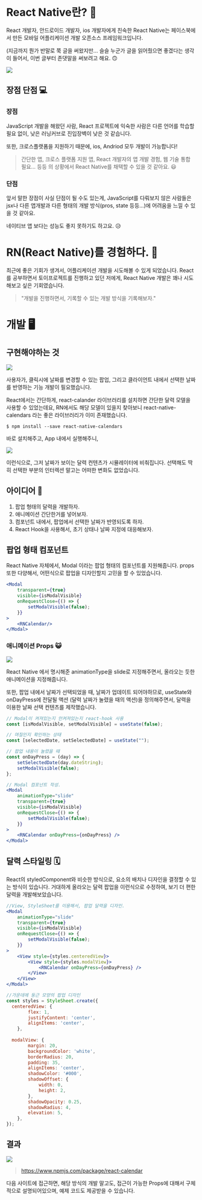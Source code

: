# React Native란? 📱

React 개발자, 안드로이드 개발자, ios 개발자에게 친숙한 React Native는 페이스북에서 만든 모바일 어플리케이션 개발 오픈소스 프레임워크입니다. 

(지금까지 뭔가 반말로 쭉 글을 써왔지만... 슬슬 누군가 글을 읽어줬으면 좋겠다는 생각이 들어서, 이번 글부터 존댓말을 써보려고 해요. 🙃

![](https://velog.velcdn.com/images/dmstjdhdh/post/ee66a1fe-5461-45be-8aac-1892058143df/image.png)

## 장점 단점 💻

### 장점
JavaScript 개발을 해왔던 사람, React 프로젝트에 익숙한 사람은 다른 언어를 학습할 필요 없이, 낮은 러닝커브로 진입장벽이 낮은 것 같습니다.

또한, 크로스플랫폼을 지원하기 때문에, ios, Andriod 모두 개발이 가능합니다! 
> 간단한 앱, 크로스 플랫폼 지원 앱, React 개발자의 앱 개발 경험, 웹 기술 통합 필요... 등등 의 상황에서 React Native를 채택할 수 있을 것 같아요. 😃

### 단점
앞서 말한 장점이 사실 단점이 될 수도 있는게, JavaScript를 다뤄보지 않은 사람들은 jsx나 다른 앱개발과 다른 형태의 개발 방식(pros, state 등등...)에 어려움을 느낄 수 있을 것 같아요. 

네이티브 앱 보다는 성능도 좋지 못하기도 하고요. 😥

# RN(React Native)를 경험하다. 🤩

최근에 좋은 기회가 생겨서, 어플리케이션 개발을 시도해볼 수 있게 되었습니다. React를 공부하면서 토이프로젝트를 진행하고 있던 저에게, React Native 개발은 꽤나 시도해보고 싶은 기회였습니다.

> "개발을 진행하면서, 기록할 수 있는 개발 방식을 기록해보자."

# 개발 🖥️

## 구현해야하는 것
![](https://velog.velcdn.com/images/dmstjdhdh/post/dd656834-4aea-49b2-9443-fc1c6986afbc/image.png)

사용자가, 클릭시에 날짜를 변경할 수 있는 팝업, 그리고 클라이언트 내에서 선택한 날짜를 반영하는 기능 개발이 필요했습니다.

React에서는 간단하게, react-calander 라이브러리를 설치하면 간단한 달력 모델을 사용할 수 있었는데요, RN에서도 해당 모델이 있을지 찾아보니 react-native-calendars 라는 좋은 라이브러리가 이미 존재했습니다.

```yarn
$ npm install --save react-native-calendars
```

바로 설치해주고, App 내에서 실행해주니,

![](https://velog.velcdn.com/images/dmstjdhdh/post/43a07afa-c379-4e22-98b0-33e136195115/image.png)

이런식으로, 그저 날짜가 보이는 달력 컨텐츠가 시뮬레이터에 비춰집니다. 선택해도 딱히 선택한 부분의 인터렉션 말고는 어떠한 변화도 없었습니다.

## 아이디어 🍿

>
1. 팝업 형태의 달력을 개발하자.
2. 애니메이션 간단한거를 넣어보자.
3. 컴포넌트 내에서, 팝업에서 선택한 날짜가 반영되도록 하자.
4. React Hook을 사용해서, 초기 상태나 날짜 지정에 대응해보자.

## 팝업 형태 컴포넌트

React Native 자체에서, Modal 이라는 팝업 형태의 컴포넌트를 지원해줍니다. props 또한 다양해서, 어떤식으로 팝업을 디자인할지 고민을 할 수 있었습니다.

```jsx
<Modal
	transparent={true}
	visible={isModalVisible}
	onRequestClose={() => {
		setModalVisible(false);
	}}
>
	<RNCalendar/>
</Modal>
```

### 애니메이션 Props 😺

![](https://velog.velcdn.com/images/dmstjdhdh/post/1b5d8f96-1e71-4895-8d13-79191fec9558/image.png)


React Native 에서 명시해준 animationType을 slide로 지정해주면서, 올라오는 듯한 애니메이션을 지정해줍니다.

또한, 팝업 내에서 날짜가 선택되었을 때, 날짜가 업데이트 되어야하므로, useState와 onDayPress에 전달될 액션 (달력 날짜가 눌렸을 때의 액션)을 정의해주면서, 달력을 이용한 날짜 선택 컨텐츠를 제작했습니다.

```jsx
// Modal이 켜져있는지 안켜져있는지 react-hook 사용
const [isModalVisible, setModalVisible] = useState(false);

// 며칠인지 확인하는 상태
const [selectedDate, setSelectedDate] = useState("");

// 팝업 내용이 눌렸을 때
const onDayPress = (day) => {
    setSelectedDate(day.dateString);
    setModalVisible(false);
};

// Modal 컴포넌트 작성.
<Modal
	animationType="slide"
	transparent={true}
	visible={isModalVisible}
	onRequestClose={() => {
		setModalVisible(false);
	}}
>
	<RNCalendar onDayPress={onDayPress} />
</Modal>
```

## 달력 스타일링 🗓️

React의 styledComponent와 비슷한 방식으로, 요소의 배치나 디자인을 결정할 수 있는 방식이 있습니다. 거대하게 올라오는 달력 팝업을 이런식으로 수정하여, 보기 더 편한 달력을 개발해보았습니다.

```jsx
//View, StyleSheet를 이용해서, 팝업 달력을 디자인.
<Modal
	animationType="slide"
	transparent={true}
	visible={isModalVisible}
	onRequestClose={() => {
		setModalVisible(false);
	}}
>
	<View style={styles.centeredView}>
        <View style={styles.modalView}>
            <RNCalendar onDayPress={onDayPress} />
        </View>
    </View>
</Modal>

//가운데에 둥근 모양의 팝업 디자인
const styles = StyleSheet.create({
  centeredView: {
        flex: 1,
        justifyContent: 'center',
        alignItems: 'center',
    },
  
  modalView: {
        margin: 20,
        backgroundColor: 'white',
        borderRadius: 20,
        padding: 35,
        alignItems: 'center',
        shadowColor: '#000',
        shadowOffset: {
            width: 0,
            height: 2,
        },
        shadowOpacity: 0.25,
        shadowRadius: 4,
        elevation: 5,
    },
});
```
## 결과

![](https://velog.velcdn.com/images/dmstjdhdh/post/41cb81e8-6fb7-4d47-9aba-6effd6119889/image.gif)


>https://www.npmjs.com/package/react-calendar

다음 사이트에 접근하면, 해당 방식의 개발 말고도, 접근이 가능한 Props에 대해서 구체적으로 설명되어있으며, 예제 코드도 제공받을 수 있습니다.